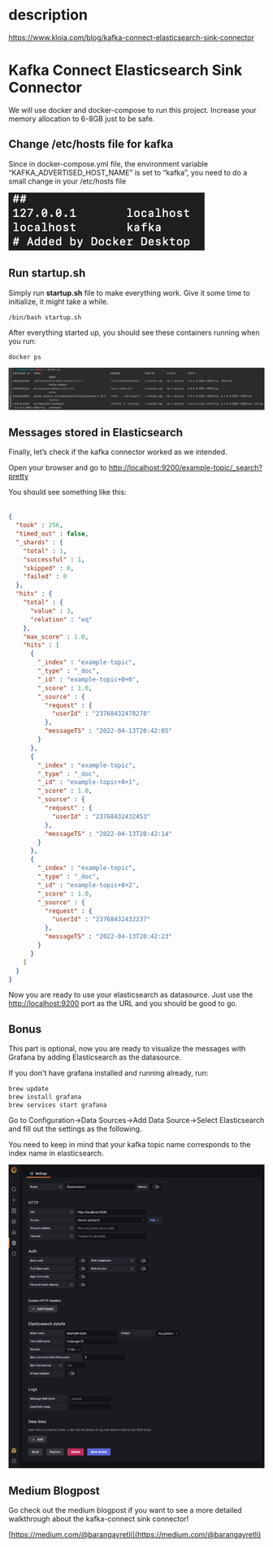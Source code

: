 # description
https://www.kloia.com/blog/kafka-connect-elasticsearch-sink-connector

# Kafka Connect Elasticsearch Sink Connector

We will use docker and docker-compose to run this project. Increase your memory allocation to 6-8GB just to be safe.

## Change /etc/hosts file for kafka

Since in docker-compose.yml file, the environment variable “KAFKA_ADVERTISED_HOST_NAME” is set to “kafka”, you need to do a small change in your /etc/hosts file 

![](images/host.png)

## Run startup.sh

Simply run **startup.sh** file to make everything work. Give it some time to initialize, it might take a while.

```shellscript
/bin/bash startup.sh
```

After everything started up, you should see these containers running when you run:
```shellscript
docker ps
```

![](images/dockerps.png)

## Messages stored in Elasticsearch

Finally, let’s check if the kafka connector worked as we intended.

Open your browser and go to  [http://localhost:9200/example-topic/_search?pretty](http://localhost:9200/example-topic/_search?pretty)

You should see something like this:

```json

{
  "took" : 256,
  "timed_out" : false,
  "_shards" : {
    "total" : 1,
    "successful" : 1,
    "skipped" : 0,
    "failed" : 0
  },
  "hits" : {
    "total" : {
      "value" : 3,
      "relation" : "eq"
    },
    "max_score" : 1.0,
    "hits" : [
      {
        "_index" : "example-topic",
        "_type" : "_doc",
        "_id" : "example-topic+0+0",
        "_score" : 1.0,
        "_source" : {
          "request" : {
            "userId" : "23768432478278"
          },
          "messageTS" : "2022-04-13T20:42:05"
        }
      },
      {
        "_index" : "example-topic",
        "_type" : "_doc",
        "_id" : "example-topic+0+1",
        "_score" : 1.0,
        "_source" : {
          "request" : {
            "userId" : "23768432432453"
          },
          "messageTS" : "2022-04-13T20:42:14"
        }
      },
      {
        "_index" : "example-topic",
        "_type" : "_doc",
        "_id" : "example-topic+0+2",
        "_score" : 1.0,
        "_source" : {
          "request" : {
            "userId" : "23768432432237"
          },
          "messageTS" : "2022-04-13T20:42:23"
        }
      }
    ]
  }
}
```

Now you are ready to use your elasticsearch as datasource. Just use the [http://localhost:9200](http://localhost:9200) port as the URL and you should be good to go.

## Bonus

This part is optional, now you are ready to visualize the messages with Grafana by adding Elasticsearch as the datasource. 

If you don't have grafana installed and running already, run:

```shellscript
brew update
brew install grafana
brew services start grafana
```

Go to Configuration→Data Sources→Add Data Source→Select Elasticsearch and fill out the settings as the following. 

You need to keep in mind that your kafka topic name corresponds to the index name in elasticsearch.

![](images/datasource.png)


## Medium Blogpost

Go check out the medium blogpost if you want to see a more detailed walkthrough about the kafka-connect sink connector!

[https://medium.com/@barangayretli](https://medium.com/@barangayretli)
